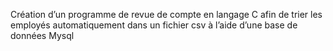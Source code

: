 Création d’un programme de revue de compte en langage C afin de trier les employés automatiquement dans un fichier csv à l’aide d’une base de données Mysql
